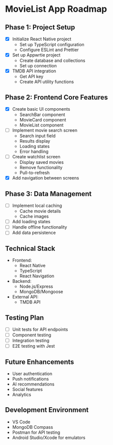 # MovieList App Roadmap

## Phase 1: Project Setup
- [X] Initialize React Native project
  - Set up TypeScript configuration
  - Configure ESLint and Prettier
- [X] Set up Appwrtie project
  - Create database and collections
  - Set up connection 
- [X] TMDB API integration
  - Get API key
  - Create API utility functions

## Phase 2: Frontend Core Features
- [X] Create basic UI components
  - SearchBar component
  - MovieCard component
  - MovieList component
- [ ] Implement movie search screen
  - Search input field
  - Results display
  - Loading states
  - Error handling
- [ ] Create watchlist screen
  - Display saved movies
  - Remove functionality
  - Pull-to-refresh
- [X] Add navigation between screens

## Phase 3: Data Management
- [ ] Implement local caching
  - Cache movie details
  - Cache images
- [ ] Add loading states
- [ ] Handle offline functionality
- [ ] Add data persistence

## Technical Stack
- Frontend: 
  - React Native
  - TypeScript
  - React Navigation
- Backend:
  - Node.js/Express
  - MongoDB/Mongoose
- External API:
  - TMDB API

## Testing Plan
- [ ] Unit tests for API endpoints
- [ ] Component testing
- [ ] Integration testing
- [ ] E2E testing with Jest

## Future Enhancements
- User authentication
- Push notifications
- AI recommendations
- Social features
- Analytics

## Development Environment
- VS Code
- MongoDB Compass
- Postman for API testing
- Android Studio/Xcode for emulators